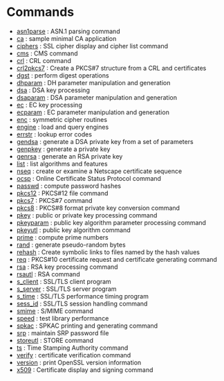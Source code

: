 # Commands

* [asn1parse](https://www.openssl.org/docs/manmaster/man1/openssl-asn1parse.html) : ASN.1 parsing command
* [ca](https://www.openssl.org/docs/manmaster/man1/openssl-ca.html) : sample minimal CA application
* [ciphers](https://www.openssl.org/docs/manmaster/man1/openssl-ciphers.html) : SSL cipher display and cipher list command
* [cms](https://www.openssl.org/docs/manmaster/man1/openssl-cms.html) : CMS command
* [crl](https://www.openssl.org/docs/manmaster/man1/openssl-crl.html) : CRL command
* [crl2pkcs7](https://www.openssl.org/docs/manmaster/man1/openssl-crl2pkcs7.html) : Create a PKCS#7 structure from a CRL and certificates
* [dgst](https://www.openssl.org/docs/manmaster/man1/openssl-dgst.html) : perform digest operations
* [dhparam](https://www.openssl.org/docs/manmaster/man1/openssl-dhparam.html) : DH parameter manipulation and generation
* [dsa](https://www.openssl.org/docs/manmaster/man1/openssl-dsa.html) : DSA key processing
* [dsaparam](https://www.openssl.org/docs/manmaster/man1/openssl-dsaparam.html) : DSA parameter manipulation and generation
* [ec](https://www.openssl.org/docs/manmaster/man1/openssl-ec.html) : EC key processing
* [ecparam](https://www.openssl.org/docs/manmaster/man1/openssl-ecparam.html) : EC parameter manipulation and generation
* [enc](https://www.openssl.org/docs/manmaster/man1/openssl-enc.html) : symmetric cipher routines
* [engine](https://www.openssl.org/docs/manmaster/man1/openssl-engine.html) : load and query engines
* [errstr](https://www.openssl.org/docs/manmaster/man1/openssl-errstr.html) : lookup error codes
* [gendsa](https://www.openssl.org/docs/manmaster/man1/openssl-gendsa.html) : generate a DSA private key from a set of parameters
* [genpkey](https://www.openssl.org/docs/manmaster/man1/openssl-genpkey.html) : generate a private key
* [genrsa](https://www.openssl.org/docs/manmaster/man1/openssl-genrsa.html) : generate an RSA private key
* [list](https://www.openssl.org/docs/manmaster/man1/openssl-list.html) : list algorithms and features
* [nseq](https://www.openssl.org/docs/manmaster/man1/openssl-nseq.html) : create or examine a Netscape certificate sequence
* [ocsp](https://www.openssl.org/docs/manmaster/man1/openssl-ocsp.html) : Online Certificate Status Protocol command
* [passwd](https://www.openssl.org/docs/manmaster/man1/openssl-passwd.html) : compute password hashes
* [pkcs12](https://www.openssl.org/docs/manmaster/man1/openssl-pkcs12.html) : PKCS#12 file command
* [pkcs7](https://www.openssl.org/docs/manmaster/man1/openssl-pkcs7.html) : PKCS#7 command
* [pkcs8](https://www.openssl.org/docs/manmaster/man1/openssl-pkcs8.html) : PKCS#8 format private key conversion command
* [pkey](https://www.openssl.org/docs/manmaster/man1/openssl-pkey.html) : public or private key processing command
* [pkeyparam](https://www.openssl.org/docs/manmaster/man1/openssl-pkeyparam.html) : public key algorithm parameter processing command
* [pkeyutl](https://www.openssl.org/docs/manmaster/man1/openssl-pkeyutl.html) : public key algorithm command
* [prime](https://www.openssl.org/docs/manmaster/man1/openssl-prime.html) : compute prime numbers
* [rand](https://www.openssl.org/docs/manmaster/man1/openssl-rand.html) : generate pseudo-random bytes
* [rehash](https://www.openssl.org/docs/manmaster/man1/openssl-rehash.html) : Create symbolic links to files named by the hash values
* [req](https://www.openssl.org/docs/manmaster/man1/openssl-req.html) : PKCS#10 certificate request and certificate generating command
* [rsa](https://www.openssl.org/docs/manmaster/man1/openssl-rsa.html) : RSA key processing command
* [rsautl](https://www.openssl.org/docs/manmaster/man1/openssl-rsautl.html) : RSA command
* [s_client](https://www.openssl.org/docs/manmaster/man1/openssl-s_client.html) : SSL/TLS client program
* [s_server](https://www.openssl.org/docs/manmaster/man1/openssl-s_server.html) : SSL/TLS server program
* [s_time](https://www.openssl.org/docs/manmaster/man1/openssl-s_time.html) : SSL/TLS performance timing program
* [sess_id](https://www.openssl.org/docs/manmaster/man1/openssl-sess_id.html) : SSL/TLS session handling command
* [smime](https://www.openssl.org/docs/manmaster/man1/openssl-smime.html) : S/MIME command
* [speed](https://www.openssl.org/docs/manmaster/man1/openssl-speed.html) : test library performance
* [spkac](https://www.openssl.org/docs/manmaster/man1/openssl-spkac.html) : SPKAC printing and generating command
* [srp](https://www.openssl.org/docs/manmaster/man1/openssl-srp.html) : maintain SRP password file
* [storeutl](https://www.openssl.org/docs/manmaster/man1/openssl-storeutl.html) : STORE command
* [ts](https://www.openssl.org/docs/manmaster/man1/openssl-ts.html) : Time Stamping Authority command
* [verify](https://www.openssl.org/docs/manmaster/man1/openssl-verify.html) : certificate verification command
* [version](https://www.openssl.org/docs/manmaster/man1/openssl-version.html) : print OpenSSL version information
* [x509](https://www.openssl.org/docs/manmaster/man1/openssl-x509.html) : Certificate display and signing command
